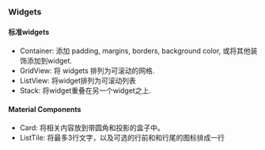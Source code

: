 ### Widgets

#### 标准widgets

* Container: 添加 padding, margins, borders, background color, 或将其他装饰添加到widget.
* GridView: 将 widgets 排列为可滚动的网格.
* ListView: 将widget排列为可滚动列表
* Stack: 将widget重叠在另一个widget之上.

#### Material Components

* Card: 将相关内容放到带圆角和投影的盒子中。
* ListTile: 将最多3行文字，以及可选的行前和和行尾的图标排成一行

